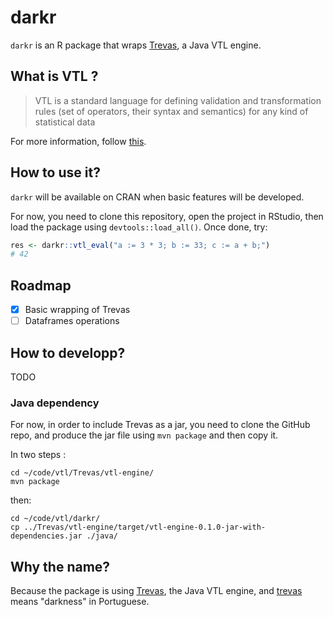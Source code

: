 # darkr

`darkr` is an R package that wraps [Trevas](https://github.com/InseeFr/Trevas), a Java VTL engine.

## What is VTL ?

> VTL is a standard language for defining validation and transformation rules (set of operators, their syntax and semantics) for any kind of statistical data

For more information, follow [this](https://sdmx.org/?page_id=5096).

## How to use it?

`darkr` will be available on CRAN when basic features will be developed.

For now, you need to clone this repository, open the project in RStudio, then load the package using `devtools::load_all()`. Once done, try:

```R
res <- darkr::vtl_eval("a := 3 * 3; b := 33; c := a + b;")
# 42
```

## Roadmap

- [x] Basic wrapping of Trevas
- [ ] Dataframes operations

## How to developp?

TODO

### Java dependency

For now, in order to include Trevas as a jar, you need to clone the GitHub repo, and produce the jar file using `mvn package` and then copy it.

In two steps :

```
cd ~/code/vtl/Trevas/vtl-engine/
mvn package
```

then:

```
cd ~/code/vtl/darkr/
cp ../Trevas/vtl-engine/target/vtl-engine-0.1.0-jar-with-dependencies.jar ./java/
```

## Why the name?

Because the package is using [Trevas](https://github.com/InseeFr/Trevas), the Java VTL engine, and [trevas](https://en.wiktionary.org/wiki/trevas) means "darkness" in Portuguese.
